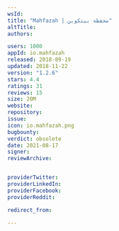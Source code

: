 ```yaml
---
wsId: 
title: "Mahfazah | محفظة بيتكوين"
altTitle: 
authors:

users: 1000
appId: io.mahfazah
released: 2018-09-19
updated: 2018-11-22
version: "1.2.6"
stars: 4.4
ratings: 31
reviews: 15
size: 20M
website: 
repository: 
issue: 
icon: io.mahfazah.png
bugbounty: 
verdict: obsolete
date: 2021-08-17
signer: 
reviewArchive:


providerTwitter: 
providerLinkedIn: 
providerFacebook: 
providerReddit: 

redirect_from:

---
```



